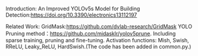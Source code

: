 Introduction:
An Improved YOLOv5s Model for Building Detection:https://doi.org/10.3390/electronics13112197

Related Work: 
  GridMask:https://github.com/dvlab-research/GridMask
  YOLO Pruning method：https://github.com/midasklr/yolov5prune.
  Including sparse training, pruning and fine-tuning.
  Activation functions: Mish, Swish, RReLU, Leaky_ReLU, HardSwish.(The code has been added in common.py.)
